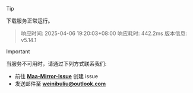 > [!TIP]
下载服务正常运行。


> 响应时间: 2025-04-06 19:20:03+08:00
> 响应耗时: 442.2ms
> 版本信息: v5.14.1

> [!IMPORTANT]
> 当服务不可用时，请通过下列方式联系我们: 
> - 前往 **[Maa-Mirror-Issue](https://github.com/MaaMirror/Maa-Mirror-Issue/issues)** 创建 issue
> - 发送邮件至 **<a href="mailto:weinibuliu@outlook.com">weinibuliu@outlook.com</a>**